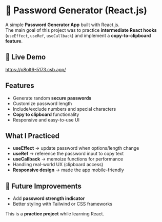 # 🔑 Password Generator (React.js)

A simple **Password Generator App** built with React.js.  
The main goal of this project was to practice **intermediate React hooks** (`useEffect`, `useRef`, `useCallback`) and implement a **copy-to-clipboard feature**.


## 🔗 Live Demo
https://p8plt6-5173.csb.app/


##  Features
- Generate random **secure passwords**
- Customize password length
- Include/exclude numbers and special characters
- **Copy to clipboard** functionality
- Responsive and easy-to-use UI


## What I Practiced
- **useEffect** → update password when options/length change
- **useRef** → reference the password input to copy text
- **useCallback** → memoize functions for performance
- Handling real-world UX (clipboard access)
- **Responsive design** → made the app mobile-friendly 


## 🚧 Future Improvements
- Add **password strength indicator**
- Better styling with Tailwind or CSS frameworks


This is a **practice project** while learning React.  



